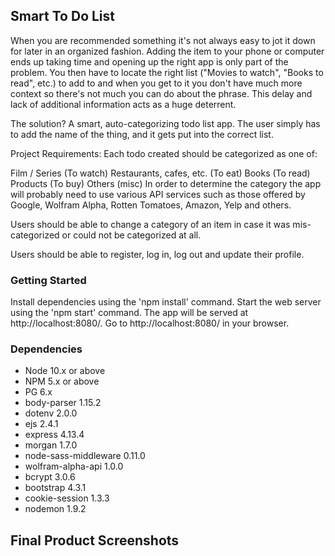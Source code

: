 ## Smart To Do List

When you are recommended something it's not always easy to jot it down for later in an organized fashion. Adding the item to your phone or computer ends up taking time and opening up the right app is only part of the problem. You then have to locate the right list ("Movies to watch", "Books to read", etc.) to add to and when you get to it you don't have much more context so there's not much you can do about the phrase. This delay and lack of additional information acts as a huge deterrent.

The solution? A smart, auto-categorizing todo list app. The user simply has to add the name of the thing, and it gets put into the correct list.

Project Requirements:
Each todo created should be categorized as one of:

Film / Series (To watch)
Restaurants, cafes, etc. (To eat)
Books (To read)
Products (To buy)
Others (misc)
In order to determine the category the app will probably need to use various API services such as those offered by Google, Wolfram Alpha, Rotten Tomatoes, Amazon, Yelp and others.

Users should be able to change a category of an item in case it was mis-categorized or could not be categorized at all.

Users should be able to register, log in, log out and update their profile.

### Getting Started
Install dependencies using the 'npm install' command.
Start the web server using the 'npm start' command. The app will be served at http://localhost:8080/.
Go to http://localhost:8080/ in your browser.

### Dependencies
- Node 10.x or above
- NPM 5.x or above
- PG 6.x
- body-parser 1.15.2
- dotenv 2.0.0
- ejs 2.4.1
- express 4.13.4
- morgan 1.7.0
- node-sass-middleware 0.11.0
- wolfram-alpha-api 1.0.0
- bcrypt 3.0.6
- bootstrap 4.3.1
- cookie-session 1.3.3
- nodemon 1.9.2



## Final Product Screenshots
